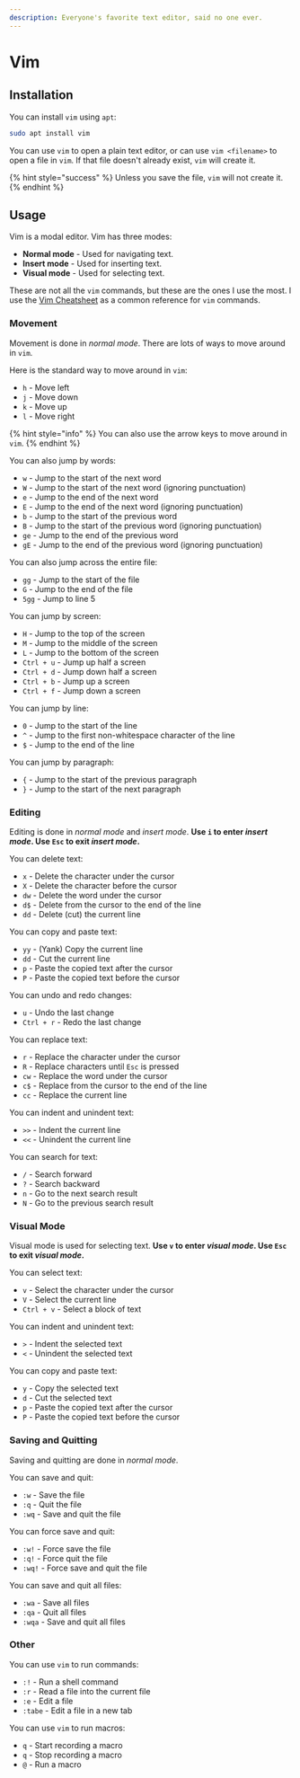 ```yaml
---
description: Everyone's favorite text editor, said no one ever.
---
```


# Vim

## Installation

You can install `vim` using `apt`:

```bash
sudo apt install vim
```

You can use `vim` to open a plain text editor, or can use `vim <filename>` to open a file in `vim`. If that file doesn't already exist, `vim` will create it.

{% hint style="success" %}
Unless you save the file, `vim` will not create it.
{% endhint %}

## Usage

Vim is a modal editor. Vim has three modes:

* **Normal mode** - Used for navigating text.
* **Insert mode** - Used for inserting text.
* **Visual mode** - Used for selecting text.

These are not all the `vim` commands, but these are the ones I use the most. I use the [Vim Cheatsheet](https://vim.rtorr.com/) as a common reference for `vim` commands.

### Movement

Movement is done in _normal mode_. There are lots of ways to move around in `vim`.

Here is the standard way to move around in `vim`:

* `h` - Move left
* `j` - Move down
* `k` - Move up
* `l` - Move right

{% hint style="info" %}
You can also use the arrow keys to move around in `vim`.
{% endhint %}

You can also jump by words:

* `w` - Jump to the start of the next word
* `W` - Jump to the start of the next word (ignoring punctuation)
* `e` - Jump to the end of the next word
* `E` - Jump to the end of the next word (ignoring punctuation)
* `b` - Jump to the start of the previous word
* `B` - Jump to the start of the previous word (ignoring punctuation)
* `ge` - Jump to the end of the previous word
* `gE` - Jump to the end of the previous word (ignoring punctuation)

You can also jump across the entire file:

* `gg` - Jump to the start of the file
* `G` - Jump to the end of the file
* `5gg` - Jump to line 5

You can jump by screen:

* `H` - Jump to the top of the screen
* `M` - Jump to the middle of the screen
* `L` - Jump to the bottom of the screen
* `Ctrl + u` - Jump up half a screen
* `Ctrl + d` - Jump down half a screen
* `Ctrl + b` - Jump up a screen
* `Ctrl + f` - Jump down a screen

You can jump by line:

* `0` - Jump to the start of the line
* `^` - Jump to the first non-whitespace character of the line
* `$` - Jump to the end of the line

You can jump by paragraph:

* `{` - Jump to the start of the previous paragraph
* `}` - Jump to the start of the next paragraph

### Editing

Editing is done in _normal mode_ and _insert mode_. **Use `i` to enter **_**insert mode**_**. Use `Esc` to exit **_**insert mode**_**.**

You can delete text:

* `x` - Delete the character under the cursor
* `X` - Delete the character before the cursor
* `dw` - Delete the word under the cursor
* `d$` - Delete from the cursor to the end of the line
* `dd` - Delete (cut) the current line

You can copy and paste text:

* `yy` - (Yank) Copy the current line
* `dd` - Cut the current line
* `p` - Paste the copied text after the cursor
* `P` - Paste the copied text before the cursor

You can undo and redo changes:

* `u` - Undo the last change
* `Ctrl + r` - Redo the last change

You can replace text:

* `r` - Replace the character under the cursor
* `R` - Replace characters until `Esc` is pressed
* `cw` - Replace the word under the cursor
* `c$` - Replace from the cursor to the end of the line
* `cc` - Replace the current line

You can indent and unindent text:

* `>>` - Indent the current line
* `<<` - Unindent the current line

You can search for text:

* `/` - Search forward
* `?` - Search backward
* `n` - Go to the next search result
* `N` - Go to the previous search result

### Visual Mode

Visual mode is used for selecting text. **Use `v` to enter **_**visual mode**_**. Use `Esc` to exit **_**visual mode**_**.**

You can select text:

* `v` - Select the character under the cursor
* `V` - Select the current line
* `Ctrl + v` - Select a block of text

You can indent and unindent text:

* `>` - Indent the selected text
* `<` - Unindent the selected text

You can copy and paste text:

* `y` - Copy the selected text
* `d` - Cut the selected text
* `p` - Paste the copied text after the cursor
* `P` - Paste the copied text before the cursor

### Saving and Quitting

Saving and quitting are done in _normal mode_.

You can save and quit:

* `:w` - Save the file
* `:q` - Quit the file
* `:wq` - Save and quit the file

You can force save and quit:

* `:w!` - Force save the file
* `:q!` - Force quit the file
* `:wq!` - Force save and quit the file

You can save and quit all files:

* `:wa` - Save all files
* `:qa` - Quit all files
* `:wqa` - Save and quit all files

### Other

You can use `vim` to run commands:

* `:!` - Run a shell command
* `:r` - Read a file into the current file
* `:e` - Edit a file
* `:tabe` - Edit a file in a new tab

You can use `vim` to run macros:

* `q` - Start recording a macro
* `q` - Stop recording a macro
* `@` - Run a macro
